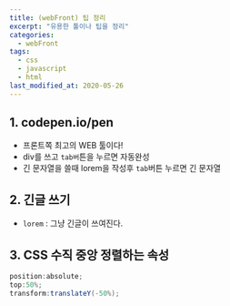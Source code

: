 ```yaml
---
title: (webFront) 팁 정리
excerpt: "유용한 툴이나 팁을 정리"
categories:
  - webFront 
tags:
  - css
  - javascript
  - html
last_modified_at: 2020-05-26
---
```


## 1. codepen.io/pen
- 프론트쪽 최고의 WEB 툴이다!
- div를 쓰고 `tab버`튼을 누르면 자동완성
- 긴 문자열을 쓸때 lorem을 작성후 `tab`버튼 누르면 긴 문자열

## 2. 긴글 쓰기
- `lorem` : 그냥 긴글이 쓰여진다.


## 3. CSS 수직 중앙 정렬하는 속성
~~~cs
position:absolute;
top:50%;
transform:translateY(-50%);
~~~